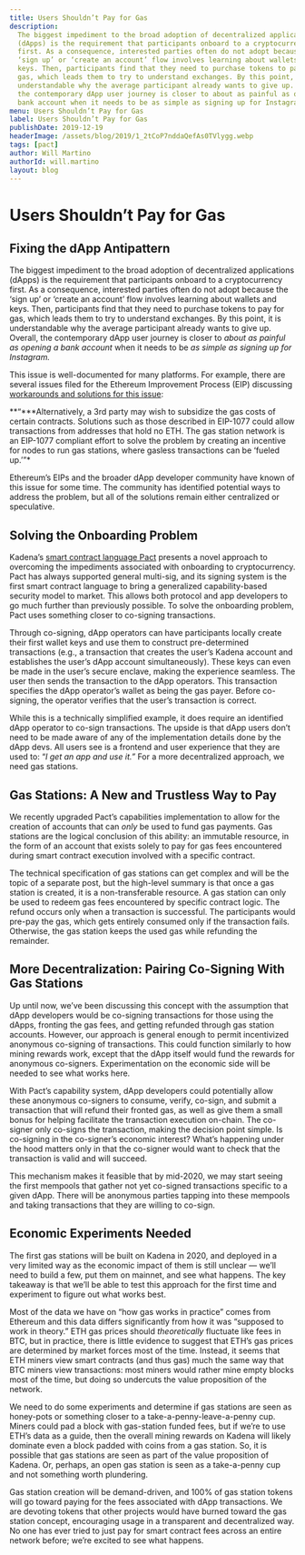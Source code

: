 ```yaml
---
title: Users Shouldn’t Pay for Gas
description:
  The biggest impediment to the broad adoption of decentralized applications
  (dApps) is the requirement that participants onboard to a cryptocurrency
  first. As a consequence, interested parties often do not adopt because the
  ‘sign up’ or ‘create an account’ flow involves learning about wallets and
  keys. Then, participants find that they need to purchase tokens to pay for
  gas, which leads them to try to understand exchanges. By this point, it is
  understandable why the average participant already wants to give up. Overall,
  the contemporary dApp user journey is closer to about as painful as opening a
  bank account when it needs to be as simple as signing up for Instagram.
menu: Users Shouldn’t Pay for Gas
label: Users Shouldn’t Pay for Gas
publishDate: 2019-12-19
headerImage: /assets/blog/2019/1_2tCoP7nddaQefAs0TVlygg.webp
tags: [pact]
author: Will Martino
authorId: will.martino
layout: blog
---
```


# Users Shouldn’t Pay for Gas

## Fixing the dApp Antipattern

The biggest impediment to the broad adoption of decentralized applications
(dApps) is the requirement that participants onboard to a cryptocurrency first.
As a consequence, interested parties often do not adopt because the ‘sign up’ or
‘create an account’ flow involves learning about wallets and keys. Then,
participants find that they need to purchase tokens to pay for gas, which leads
them to try to understand exchanges. By this point, it is understandable why the
average participant already wants to give up. Overall, the contemporary dApp
user journey is closer to _about as painful as opening a bank account_ when it
needs to be _as simple as signing up for Instagram._

This issue is well-documented for many platforms. For example, there are several
issues filed for the Ethereum Improvement Process (EIP) discussing
[workarounds and solutions for this issue](https://eips.ethereum.org/EIPS/eip-1613):

**“\***Alternatively, a 3rd party may wish to subsidize the gas costs of certain
contracts. Solutions such as those described in EIP-1077 could allow
transactions from addresses that hold no ETH. The gas station network is an
EIP-1077 compliant effort to solve the problem by creating an incentive for
nodes to run gas stations, where gasless transactions can be ‘fueled up.’”\*

Ethereum’s EIPs and the broader dApp developer community have known of this
issue for some time. The community has identified potential ways to address the
problem, but all of the solutions remain either centralized or speculative.

## Solving the Onboarding Problem

Kadena’s
[smart contract language Pact](/docs/blogchain/2019/safer-smarter-contracts-with-pact-2019-02-20)
presents a novel approach to overcoming the impediments associated with
onboarding to cryptocurrency. Pact has always supported general multi-sig, and
its signing system is the first smart contract language to bring a generalized
capability-based security model to market. This allows both protocol and app
developers to go much further than previously possible. To solve the onboarding
problem, Pact uses something closer to co-signing transactions.

Through co-signing, dApp operators can have participants locally create their
first wallet keys and use them to construct pre-determined transactions (e.g., a
transaction that creates the user’s Kadena account and establishes the user’s
dApp account simultaneously). These keys can even be made in the user’s secure
enclave, making the experience seamless. The user then sends the transaction to
the dApp operators. This transaction specifies the dApp operator’s wallet as
being the gas payer. Before co-signing, the operator verifies that the user’s
transaction is correct.

While this is a technically simplified example, it does require an identified
dApp operator to co-sign transactions. The upside is that dApp users don’t need
to be made aware of any of the implementation details done by the dApp devs. All
users see is a frontend and user experience that they are used to: “_I get an
app and use it.”_ For a more decentralized approach, we need gas stations.

## Gas Stations: A New and Trustless Way to Pay

We recently upgraded Pact’s capabilities implementation to allow for the
creation of accounts that can _only_ be used to fund gas payments. Gas stations
are the logical conclusion of this ability: an immutable resource, in the form
of an account that exists solely to pay for gas fees encountered during smart
contract execution involved with a specific contract.

The technical specification of gas stations can get complex and will be the
topic of a separate post, but the high-level summary is that once a gas station
is created, it is a non-transferable resource. A gas station can only be used to
redeem gas fees encountered by specific contract logic. The refund occurs only
when a transaction is successful. The participants would pre-pay the gas, which
gets entirely consumed only if the transaction fails. Otherwise, the gas station
keeps the used gas while refunding the remainder.

## More Decentralization: Pairing Co-Signing With Gas Stations

Up until now, we’ve been discussing this concept with the assumption that dApp
developers would be co-signing transactions for those using the dApps, fronting
the gas fees, and getting refunded through gas station accounts. However, our
approach is general enough to permit incentivized anonymous co-signing of
transactions. This could function similarly to how mining rewards work, except
that the dApp itself would fund the rewards for anonymous co-signers.
Experimentation on the economic side will be needed to see what works here.

With Pact’s capability system, dApp developers could potentially allow these
anonymous co-signers to consume, verify, co-sign, and submit a transaction that
will refund their fronted gas, as well as give them a small bonus for helping
facilitate the transaction execution on-chain. The co-signer only co-signs the
transaction, making the decision point simple. Is co-signing in the co-signer’s
economic interest? What’s happening under the hood matters only in that the
co-signer would want to check that the transaction is valid and will succeed.

This mechanism makes it feasible that by mid-2020, we may start seeing the first
mempools that gather not yet co-signed transactions specific to a given dApp.
There will be anonymous parties tapping into these mempools and taking
transactions that they are willing to co-sign.

## Economic Experiments Needed

The first gas stations will be built on Kadena in 2020, and deployed in a very
limited way as the economic impact of them is still unclear — we’ll need to
build a few, put them on mainnet, and see what happens. The key takeaway is that
we’ll be able to test this approach for the first time and experiment to figure
out what works best.

Most of the data we have on “how gas works in practice” comes from Ethereum and
this data differs significantly from how it was “supposed to work in theory.”
ETH gas prices should _theoretically_ fluctuate like fees in BTC, but in
practice, there is little evidence to suggest that ETH’s gas prices are
determined by market forces most of the time. Instead, it seems that ETH miners
view smart contracts (and thus gas) much the same way that BTC miners view
transactions: most miners would rather mine empty blocks most of the time, but
doing so undercuts the value proposition of the network.

We need to do some experiments and determine if gas stations are seen as
honey-pots or something closer to a take-a-penny-leave-a-penny cup. Miners could
pad a block with gas-station funded fees, but if we’re to use ETH’s data as a
guide, then the overall mining rewards on Kadena will likely dominate even a
block padded with coins from a gas station. So, it is possible that gas stations
are seen as part of the value proposition of Kadena. Or, perhaps, an open gas
station is seen as a take-a-penny cup and not something worth plundering.

Gas station creation will be demand-driven, and 100% of gas station tokens will
go toward paying for the fees associated with dApp transactions. We are devoting
tokens that other projects would have burned toward the gas station concept,
encouraging usage in a transparent and decentralized way. No one has ever tried
to just pay for smart contract fees across an entire network before; we’re
excited to see what happens.
